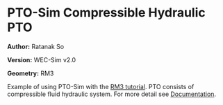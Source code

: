 # PTO-Sim Compressible Hydraulic PTO

**Author:**  	Ratanak So

**Version:** 	WEC-Sim v2.0

**Geometry:**	RM3

Example of using PTO-Sim with the [RM3 tutorial](http://wec-sim.github.io/WEC-Sim/tutorials.html#two-body-point-absorber-rm3).
PTO consists of compressible fluid hydraulic system.
For more detail see [Documentation](http://wec-sim.github.io/WEC-Sim/features.html#tutotrial-rm3-with-pto-sim).
